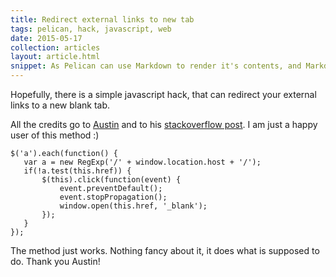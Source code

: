 ```yaml
---
title: Redirect external links to new tab
tags: pelican, hack, javascript, web
date: 2015-05-17
collection: articles
layout: article.html
snippet: As Pelican can use Markdown to render it's contents, and Markdown doesn't support control over the hyperlink target attribute, you were forced to write your external links and references manually. Or not?
---
```


Hopefully, there is a simple javascript hack, that can redirect your external
links to a new blank tab.

All the credits go to [Austin](http://stackoverflow.com/users/1504966/austin)
and to his [stackoverflow post](http://stackoverflow.com/a/11597448). I am just
a happy user of this method :)

``` 
$('a').each(function() {
   var a = new RegExp('/' + window.location.host + '/');
   if(!a.test(this.href)) {
       $(this).click(function(event) {
           event.preventDefault();
           event.stopPropagation();
           window.open(this.href, '_blank');
       });
   }
});
```

The method just works. Nothing fancy about it, it does what is supposed to do.
Thank you Austin!

